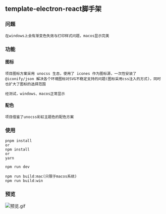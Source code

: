 ## template-electron-react脚手架

### 问题
```
在windows上会有渐变色失效与打印样式问题，macos显示完美
```

### 功能

#### 图标
```
项目图标方案采用 unocss 生态，使用了 icones 作为图标源，一次性安装了 @iconify/json 解决各个环境图标对SVG不稳定支持的问题(图标采用css注入的方式)，同时也扩大了图标的选择范围

经测试，windows、macos正常显示
```

#### 配色
```
项目借鉴了unocss彩虹主题色的配色方案
```

### 使用
```
pnpm install
or
npm install
or
yarn

npm run dev

npm run build:mac(只限于macos系统)
npm run build:win
```

### 预览
![预览.gif](https://files.catbox.moe/gvy033.gif)